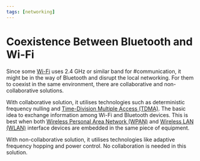 ```yaml
---
tags: [networking]
---
```


# Coexistence Between Bluetooth and Wi-Fi

Since some [Wi-Fi](202303292155.md) uses 2.4 GHz or similar band for
#communication, it might be in the way of Bluetooth and disrupt the local
networking. For them to coexist in the same environment, there are collaborative
and non-collaborative solutions.

With collaborative solution, it utilises technologies such as deterministic
frequency nulling and [Time-Division Multiple Access (TDMA)](202303301637.md).
The basic idea to exchange information among Wi-Fi and Bluetooth devices. This
is best when both [Wireless Personal Area Network (WPAN)](202303292149.md) and
[Wireless LAN (WLAN)](202302161710.md) interface devices are embedded in the same
piece of equipment.

With non-collaborative solution, it utilises technologies like adaptive
frequency hopping and power control. No collaboration is needed in this
solution.
